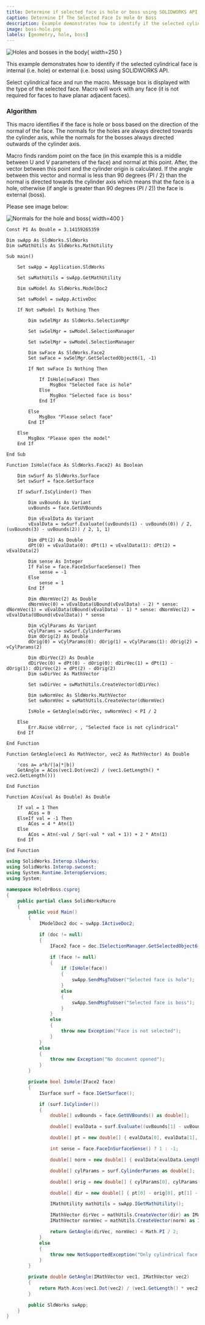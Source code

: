 ```yaml
---
title: Determine if selected face is hole or boss using SOLIDWORKS API
caption: Determine If The Selected Face Is Hole Or Boss
description: Example demonstrates how to identify if the selected cylindrical face in SOLIDWORKS part or assembly is internal (i.e. hole) or external (i.e. boss) using SOLIDWORKS API based on the normals of the face.
image: boss-hole.png
labels: [geometry, hole, boss]
---
```

![Holes and bosses in the body](boss-hole.png){ width=250 }

This example demonstrates how to identify if the selected cylindrical face is internal (i.e. hole) or external (i.e. boss) using SOLIDWORKS API.

Select cylindrical face and run the macro. Message box is displayed with the type of the selected face. Macro will work with any face (it is not required for faces to have planar adjacent faces).

### Algorithm

This macro identifies if the face is hole or boss based on the direction of the normal of the face. The normals for the holes are always directed towards the cylinder axis, while the normals for the bosses always directed outwards of the cylinder axis.

Macro finds random point on the face (in this example this is a middle between U and V parameters of the face) and normal at this point. After, the vector between this point and the cylinder origin is calculated. If the angle between this vector and normal is less than 90 degrees (PI / 2) than the normal is directed towards the cylinder axis which means that the face is a hole, otherwise (if angle is greater than 90 degrees (PI / 2)) the face is external (boss).

Please see image below:

![Normals for the hole and boss](inner-face-outer-face.png){ width=400 }

~~~vba
Const PI As Double = 3.14159265359

Dim swApp As SldWorks.SldWorks
Dim swMathUtils As SldWorks.MathUtility

Sub main()

    Set swApp = Application.SldWorks
        
    Set swMathUtils = swApp.GetMathUtility
        
    Dim swModel As SldWorks.ModelDoc2
    
    Set swModel = swApp.ActiveDoc
    
    If Not swModel Is Nothing Then
    
        Dim swSelMgr As SldWorks.SelectionMgr
        
        Set swSelMgr = swModel.SelectionManager
        
        Set swSelMgr = swModel.SelectionManager

        Dim swFace As SldWorks.Face2
        Set swFace = swSelMgr.GetSelectedObject6(1, -1)
        
        If Not swFace Is Nothing Then
            
            If IsHole(swFace) Then
                MsgBox "Selected face is hole"
            Else
                MsgBox "Selected face is boss"
            End If
            
        Else
            MsgBox "Please select face"
        End If
        
    Else
        MsgBox "Please open the model"
    End If
    
End Sub

Function IsHole(face As SldWorks.Face2) As Boolean
    
    Dim swSurf As SldWorks.Surface
    Set swSurf = face.GetSurface
    
    If swSurf.IsCylinder() Then
    
        Dim uvBounds As Variant
        uvBounds = face.GetUVBounds
        
        Dim vEvalData As Variant
        vEvalData = swSurf.Evaluate((uvBounds(1) - uvBounds(0)) / 2, (uvBounds(3) - uvBounds(2)) / 2, 1, 1)
        
        Dim dPt(2) As Double
        dPt(0) = vEvalData(0): dPt(1) = vEvalData(1): dPt(2) = vEvalData(2)
        
        Dim sense As Integer
        If False = face.FaceInSurfaceSense() Then
            sense = -1
        Else
            sense = 1
        End If
        
        Dim dNormVec(2) As Double
        dNormVec(0) = vEvalData(UBound(vEvalData) - 2) * sense: dNormVec(1) = vEvalData(UBound(vEvalData) - 1) * sense: dNormVec(2) = vEvalData(UBound(vEvalData)) * sense
        
        Dim vCylParams As Variant
        vCylParams = swSurf.CylinderParams
        Dim dOrig(2) As Double
        dOrig(0) = vCylParams(0): dOrig(1) = vCylParams(1): dOrig(2) = vCylParams(2)
        
        Dim dDirVec(2) As Double
        dDirVec(0) = dPt(0) - dOrig(0): dDirVec(1) = dPt(1) - dOrig(1): dDirVec(2) = dPt(2) - dOrig(2)
        Dim swDirVec As MathVector
        
        Set swDirVec = swMathUtils.CreateVector(dDirVec)
        
        Dim swNormVec As SldWorks.MathVector
        Set swNormVec = swMathUtils.CreateVector(dNormVec)
        
        IsHole = GetAngle(swDirVec, swNormVec) < PI / 2
        
    Else
        Err.Raise vbError, , "Selected face is not cylindrical"
    End If
    
End Function

Function GetAngle(vec1 As MathVector, vec2 As MathVector) As Double
    
    'cos a= a*b/(|a|*|b|)
    GetAngle = ACos(vec1.Dot(vec2) / (vec1.GetLength() * vec2.GetLength()))
    
End Function

Function ACos(val As Double) As Double
    
    If val = 1 Then
        ACos = 0
    ElseIf val = -1 Then
        ACos = 4 * Atn(1)
    Else
        ACos = Atn(-val / Sqr(-val * val + 1)) + 2 * Atn(1)
    End If
    
End Function
~~~


~~~cs
using SolidWorks.Interop.sldworks;
using SolidWorks.Interop.swconst;
using System.Runtime.InteropServices;
using System;

namespace HoleOrBoss.csproj
{
    public partial class SolidWorksMacro
    {
        public void Main()
        {
            IModelDoc2 doc = swApp.IActiveDoc2;

            if (doc != null)
            {
                IFace2 face = doc.ISelectionManager.GetSelectedObject6(1, -1) as IFace2;

                if (face != null)
                {
                    if (IsHole(face))
                    {
                        swApp.SendMsgToUser("Selected face is hole");
                    }
                    else
                    {
                        swApp.SendMsgToUser("Selected face is boss");
                    }
                }
                else
                {
                    throw new Exception("Face is not selected");
                }
            }
            else
            {
                throw new Exception("No document opened");
            }
        }

        private bool IsHole(IFace2 face)
        {
            ISurface surf = face.IGetSurface();

            if (surf.IsCylinder())
            {
                double[] uvBounds = face.GetUVBounds() as double[];

                double[] evalData = surf.Evaluate((uvBounds[1] - uvBounds[0]) / 2, (uvBounds[3] - uvBounds[2]) / 2, 1, 1) as double[];

                double[] pt = new double[] { evalData[0], evalData[1], evalData[2] };

                int sense = face.FaceInSurfaceSense() ? 1 : -1;

                double[] norm = new double[] { evalData[evalData.Length - 3] * sense, evalData[evalData.Length - 2] * sense, evalData[evalData.Length - 1] * sense };

                double[] cylParams = surf.CylinderParams as double[];

                double[] orig = new double[] { cylParams[0], cylParams[1], cylParams[2] };

                double[] dir = new double[] { pt[0] - orig[0], pt[1] - orig[1], pt[2] - orig[2] };

                IMathUtility mathUtils = swApp.IGetMathUtility();

                IMathVector dirVec = mathUtils.CreateVector(dir) as IMathVector;
                IMathVector normVec = mathUtils.CreateVector(norm) as IMathVector;

                return GetAngle(dirVec, normVec) < Math.PI / 2;
            }
            else
            {
                throw new NotSupportedException("Only cylindrical face is supported");
            }
        }

        private double GetAngle(IMathVector vec1, IMathVector vec2)
        {
            return Math.Acos(vec1.Dot(vec2) / (vec1.GetLength() * vec2.GetLength()));
        }

        public SldWorks swApp;
    }
}
~~~
